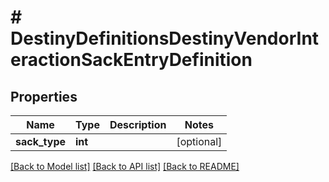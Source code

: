 # # DestinyDefinitionsDestinyVendorInteractionSackEntryDefinition

## Properties

Name | Type | Description | Notes
------------ | ------------- | ------------- | -------------
**sack_type** | **int** |  | [optional]

[[Back to Model list]](../../README.md#models) [[Back to API list]](../../README.md#endpoints) [[Back to README]](../../README.md)
